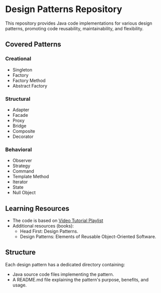 # Design Patterns Repository

This repository provides Java code implementations for various design patterns, promoting code reusability, maintainability, and flexibility.

## Covered Patterns

### Creational
- Singleton
- Factory
- Factory Method
- Abstract Factory

### Structural
- Adapter
- Facade
- Proxy
- Bridge
- Composite
- Decorator

### Behavioral
- Observer
- Strategy
- Command
- Template Method
- Iterator
- State
- Null Object

## Learning Resources

- The code is based on [Video Tutorial Playlist](https://www.youtube.com/playlist?list=PLCOO6j3cDu94FP8pMPOigpyy0XoQkdKBW)
- Additional resources (books):
  - Head First: Design Patterns.
  - Design Patterns: Elements of Reusable Object-Oriented Software. 

## Structure

Each design pattern has a dedicated directory containing:

- Java source code files implementing the pattern.
- A README.md file explaining the pattern's purpose, benefits, and usage.

